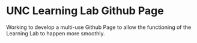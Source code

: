 # UNC Learning Lab Github Page
Working to develop a multi-use Github Page to allow the functioning of the Learning Lab to happen more smoothly.
<!-- Global site tag (gtag.js) - Google Analytics 
<script async src="https://www.googletagmanager.com/gtag/js?id=UA-148497617-1"></script>
<script>
  window.dataLayer = window.dataLayer || [];
  function gtag(){dataLayer.push(arguments);}
  gtag('js', new Date());

  gtag('config', 'UA-148497617-1');
</script>

# Welcome to UNC Learning Lab
<p style="text-align: center;">
  <strong>
    [button url="http://www.google.com"]
    Make sure to check in 
    <a href="./check-in.html"> here, </a>
    so that we can better track our progress!
  </strong>
</p>

## Hours
<div class="datatable-begin"></div> 

|      | Tuesday  | Wednesday | Thursday  |
|------- | -------- | --------- | --------- |
|5-6   | COMP110, COMP290, COMP380, COMP401, COMP410  | COMP110, COMP283, COMP290, COMP380, COMP401, COMP411  | COMP110, COMP290, COMP410   |
|6-7   | COMP110, COMP290, COMP380, COMP401  | COMP110, COMP290, COMP380, COMP401, COMP411, COMP283   | COMP110, COMP290, COMP411   |

<div class="datatable-end"></div>

The Learning Lab is open from 5pm-7pm every Tuesday, Wednesday, and Thursday in FB007. Check out the schedule above for when your [LAs](./meet-the-team.html) will be available for help!

### Interested in learning more?
[Click here.](./learn-more.html)

-->

